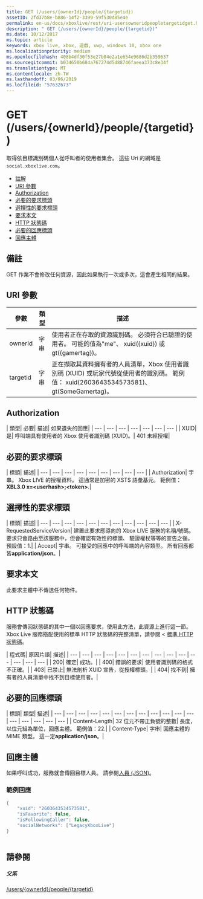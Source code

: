 ```yaml
---
title: GET (/users/{ownerId}/people/{targetid})
assetID: 2fd37b8e-b886-14f2-3399-59f530d85e4e
permalink: en-us/docs/xboxlive/rest/uri-usersowneridpeopletargetidget.html
description: " GET (/users/{ownerId}/people/{targetid})"
ms.date: 10/12/2017
ms.topic: article
keywords: xbox live, xbox, 遊戲, uwp, windows 10, xbox one
ms.localizationpriority: medium
ms.openlocfilehash: 408b4df30f53e27b04e2a1e654e9686d2b359637
ms.sourcegitcommit: b034650b684a767274d5d88746faeea373c8e34f
ms.translationtype: MT
ms.contentlocale: zh-TW
ms.lasthandoff: 03/06/2019
ms.locfileid: "57632673"
---
```

# <a name="get-usersowneridpeopletargetid"></a>GET (/users/{ownerId}/people/{targetid})
取得依目標識別碼個人從呼叫者的使用者集合。 這些 Uri 的網域是`social.xboxlive.com`。
 
  * [註解](#ID4EV)
  * [URI 參數](#ID4E5)
  * [Authorization](#ID4EJB)
  * [必要的要求標頭](#ID4ERC)
  * [選擇性的要求標頭](#ID4EQD)
  * [要求本文](#ID4EWE)
  * [HTTP 狀態碼](#ID4EBF)
  * [必要的回應標頭](#ID4EDH)
  * [回應主體](#ID4EQAAC)
 
<a id="ID4EV"></a>

 
## <a name="remarks"></a>備註
 
GET 作業不會修改任何資源，因此如果執行一次或多次，這會產生相同的結果。
  
<a id="ID4E5"></a>

 
## <a name="uri-parameters"></a>URI 參數
 
| 參數| 類型| 描述| 
| --- | --- | --- | 
| ownerId| 字串| 使用者正在存取的資源識別碼。 必須符合已驗證的使用者。 可能的值為"me"、 xuid({xuid}) 或 gt({gamertag})。| 
| targetid| 字串| 正在擷取其資料擁有者的人員清單，Xbox 使用者識別碼 (XUID) 或玩家代號從使用者的識別碼。 範例值： xuid(2603643534573581)、 gt(SomeGamertag)。| 
  
<a id="ID4EJB"></a>

 
## <a name="authorization"></a>Authorization
 
| 類型| 必要| 描述| 如果遺失的回應| 
| --- | --- | --- | --- | --- | --- | --- | 
| XUID| 是| 呼叫端具有使用者的 Xbox 使用者識別碼 (XUID)。| 401 未經授權| 
  
<a id="ID4ERC"></a>

 
## <a name="required-request-headers"></a>必要的要求標頭
 
| 標頭| 描述| 
| --- | --- | --- | --- | --- | --- | --- | --- | --- | 
| Authorization| 字串。 Xbox LIVE 的授權資料。 這通常是加密的 XSTS 語彙基元。 範例值：<b>XBL3.0 x=&lt;userhash>;&lt;token></b>.| 
  
<a id="ID4EQD"></a>

 
## <a name="optional-request-headers"></a>選擇性的要求標頭
 
| 標頭| 描述| 
| --- | --- | --- | --- | --- | --- | --- | --- | --- | --- | --- | 
| X-RequestedServiceVersion| 建置此要求應導向的 Xbox LIVE 服務的名稱/號碼。 要求只會路由至該服務中，但會確認有效性的標頭、 驗證權杖等等的宣告之後。預設值：1.| 
| Accept| 字串。 可接受的回應中的呼叫端的內容類型。 所有回應都皆<b>application/json</b>。| 
  
<a id="ID4EWE"></a>

 
## <a name="request-body"></a>要求本文
 
此要求主體中不傳送任何物件。
  
<a id="ID4EBF"></a>

 
## <a name="http-status-codes"></a>HTTP 狀態碼
 
服務會傳回狀態碼的其中一個以回應要求，使用此方法，此資源上進行這一節。 Xbox Live 服務搭配使用的標準 HTTP 狀態碼的完整清單，請參閱 <<c0> [ 標準 HTTP 狀態碼](../../additional/httpstatuscodes.md)。
 
| 程式碼| 原因片語| 描述| 
| --- | --- | --- | --- | --- | --- | --- | --- | --- | --- | --- | --- | --- | --- | 
| 200| 確定| 成功。| 
| 400| 錯誤的要求| 使用者識別碼的格式不正確。| 
| 403| 已禁止| 無法剖析 XUID 宣告，從授權標頭。| 
| 404| 找不到| 擁有者的人員清單中找不到目標使用者。| 
  
<a id="ID4EDH"></a>

 
## <a name="required-response-headers"></a>必要的回應標頭
 
| 標頭| 類型| 描述| 
| --- | --- | --- | --- | --- | --- | --- | --- | --- | --- | --- | --- | --- | --- | --- | --- | --- | 
| Content-Length| 32 位元不帶正負號的整數| 長度，以位元組為單位，回應主體。 範例值：22.| 
| Content-Type| 字串| 回應主體的 MIME 類型。 這一定<b>application/json</b>。| 
  
<a id="ID4EQAAC"></a>

 
## <a name="response-body"></a>回應主體
 
如果呼叫成功，服務就會傳回目標人員。 請參閱[人員 (JSON)](../../json/json-person.md)。
 
<a id="ID4E3AAC"></a>

 
### <a name="sample-response"></a>範例回應
 

```cpp
{
    "xuid": "2603643534573581",
    "isFavorite": false,
    "isFollowingCaller": false,
    "socialNetworks": ["LegacyXboxLive"]
}
         
```

   
<a id="ID4EGBAC"></a>

 
## <a name="see-also"></a>請參閱
 
<a id="ID4EIBAC"></a>

 
##### <a name="parent"></a>父系 

[/users/{ownerId}/people/{targetid}](uri-usersowneridpeopletargetid.md)

   